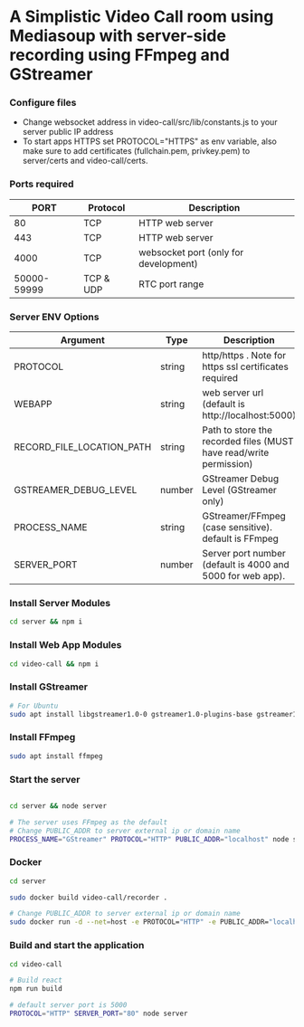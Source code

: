 # A Simplistic Video Call room using Mediasoup with server-side recording using FFmpeg and GStreamer

### Configure files

- Change websocket address in video-call/src/lib/constants.js to your server public IP address
- To start apps HTTPS set PROTOCOL="HTTPS" as env variable, also make sure to add certificates (fullchain.pem, privkey.pem) to server/certs and video-call/certs. 


### Ports required

| PORT  | Protocol  | Description  |
| ------------ | ------------ | ------------ |
| 80  | TCP | HTTP web server   |
| 443  | TCP | HTTP web server   |
| 4000  | TCP | websocket port (only for development)  |
| 50000-59999  | TCP & UDP  | RTC port range |


### Server ENV Options

| Argument | Type | Description |
| -------- | -- | --------- |
| PROTOCOL | string | http/https . Note for https ssl certificates required |
| WEBAPP | string | web server url (default is http://localhost:5000) |
| RECORD_FILE_LOCATION_PATH | string | Path to store the recorded files (MUST have read/write permission) |
| GSTREAMER_DEBUG_LEVEL | number | GStreamer Debug Level (GStreamer only) |
| PROCESS_NAME | string | GStreamer/FFmpeg (case sensitive). default is FFmpeg |
| SERVER_PORT | number | Server port number (default is 4000 and 5000 for web app). |


### Install Server Modules

```bash
cd server && npm i
```

### Install Web App Modules

```bash
cd video-call && npm i
```

### Install GStreamer

```bash
# For Ubuntu
sudo apt install libgstreamer1.0-0 gstreamer1.0-plugins-base gstreamer1.0-plugins-good gstreamer1.0-plugins-bad gstreamer1.0-plugins-ugly gstreamer1.0-libav gstreamer1.0-doc gstreamer1.0-tools gstreamer1.0-x gstreamer1.0-alsa gstreamer1.0-gl gstreamer1.0-gtk3 gstreamer1.0-qt5 gstreamer1.0-pulseaudio
```

### Install FFmpeg
```bash
sudo apt install ffmpeg
```

### Start the server

```bash

cd server && node server

# The server uses FFmpeg as the default
# Change PUBLIC_ADDR to server external ip or domain name
PROCESS_NAME="GStreamer" PROTOCOL="HTTP" PUBLIC_ADDR="localhost" node server
```

### Docker

```bash
cd server

sudo docker build video-call/recorder .

# Change PUBLIC_ADDR to server external ip or domain name
sudo docker run -d --net=host -e PROTOCOL="HTTP" -e PUBLIC_ADDR="localhost" video-call/recorder
```

### Build and start the application

```bash
cd video-call

# Build react
npm run build

# default server port is 5000
PROTOCOL="HTTP" SERVER_PORT="80" node server
```